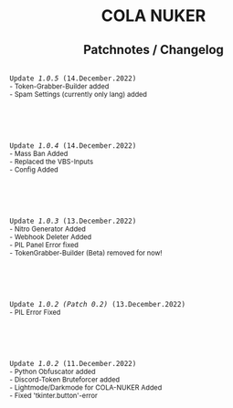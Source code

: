 <h1 align="center">COLA NUKER<br><h2 align="center">Patchnotes / Changelog</h2></h1>

<code>
Update <i>1.0.5</i> (14.December.2022)</code><br>

<small>
- Token-Grabber-Builder added<br>
- Spam Settings (currently only lang) added<br>
</small>

<br><br>

<code>
Update <i>1.0.4</i> (14.December.2022)</code><br>

<small>
- Mass Ban Added<br>
- Replaced the VBS-Inputs<br>
- Config Added<br>
</small>

<br><br>


<code>
Update <i>1.0.3</i> (13.December.2022)</code><br>

<small>
- Nitro Generator Added<br>
- Webhook Deleter Added<br>
- PIL Panel Error fixed<br>
- TokenGrabber-Builder (Beta) removed for now!<br>
</small>

<br><br>


<code>
Update <i>1.0.2 (Patch 0.2)</i> (13.December.2022)</code><br>

<small>
- PIL Error Fixed
</small>

<br><br>

<code>
Update <i>1.0.2</i> (11.December.2022)</code><br>

<small>
- Python Obfuscator added <br>
- Discord-Token Bruteforcer added <br>
- Lightmode/Darkmode for COLA-NUKER Added <br>
- Fixed 'tkinter.button'-error
</small>
